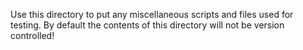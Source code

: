 Use this directory to put any miscellaneous scripts and files used for testing. By default the contents of this directory will not be version controlled!
